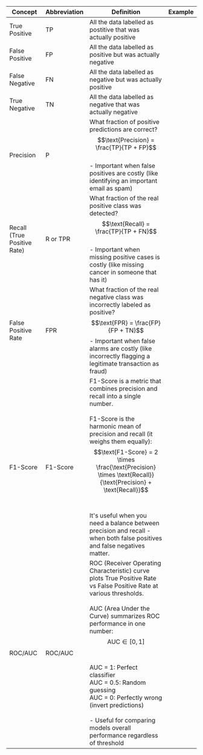 
| Concept                     | Abbreviation | Definition                                                                                                                                                                                                                                                                                                                                                                                                         | Example |
| --------------------------- | ------------ | ------------------------------------------------------------------------------------------------------------------------------------------------------------------------------------------------------------------------------------------------------------------------------------------------------------------------------------------------------------------------------------------------------------------ | ------- |
| True Positive               | TP           | All the data labelled as postitive that was actually positive                                                                                                                                                                                                                                                                                                                                                      |         |
| False Positive              | FP           | All the data labelled as positive but was actually negative                                                                                                                                                                                                                                                                                                                                                        |         |
| False Negative              | FN           | All the data labelled as negative but was actually positive                                                                                                                                                                                                                                                                                                                                                        |         |
| True Negative               | TN           | All the data labelled as negative that was actually negative                                                                                                                                                                                                                                                                                                                                                       |         |
| Precision                   | P            | What fraction of positive predictions are correct?<br>$$\text{Precision} = \frac{TP}{TP + FP}$$<br>- Important when false positives are costly (like identifying an important email as spam)                                                                                                                                                                                                                       |         |
| Recall (True Positive Rate) | R or TPR     | What fraction of the real positive class was detected?<br>$$\text{Recall} = \frac{TP}{TP + FN}$$<br>- Important when missing positive cases is costly (like missing cancer in someone that has it)                                                                                                                                                                                                                 |         |
| False Positive Rate         | FPR          | What fraction of the real negative class was incorrectly labeled as positive? $$\text{FPR} = \frac{FP}{FP + TN}$$ - Important when false alarms are costly (like incorrectly flagging a legitimate transaction as fraud)                                                                                                                                                                                           |         |
| F1-Score                    | F1-Score     | F1-Score is a metric that combines precision and recall into a single number.<br><br>F1-Score is the harmonic mean of precision and recall (it weighs them equally): $$\text{F1-Score} = 2 \times \frac{\text{Precision} \times \text{Recall}}{\text{Precision} + \text{Recall}}$$<br><br>It's useful when you need a balance between precision and recall - when both false positives and false negatives matter. |         |
| ROC/AUC | ROC/AUC | ROC (Receiver Operating Characteristic) curve plots True Positive Rate vs False Positive Rate at various thresholds.<br><br>AUC (Area Under the Curve) summarizes ROC performance in one number: $$\text{AUC} \in [0,1]$$<br><br>AUC = 1: Perfect classifier<br>AUC = 0.5: Random guessing<br>AUC = 0: Perfectly wrong (invert predictions)<br><br>- Useful for comparing models overall performance regardless of threshold | |
